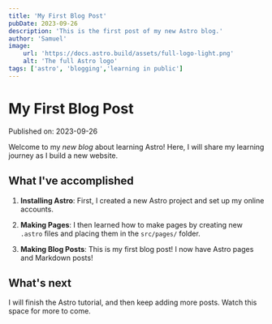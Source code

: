 ```yaml
---
title: 'My First Blog Post'
pubDate: 2023-09-26
description: 'This is the first post of my new Astro blog.'
author: 'Samuel'
image:
    url: 'https://docs.astro.build/assets/full-logo-light.png'
    alt: 'The full Astro logo'
tags: ['astro', 'blogging','learning in public']
---
```


# My First Blog Post

Published on: 2023-09-26

Welcome to my _new blog_ about learning Astro!
Here, I will share my  learning journey as I build a new website.

## What I've accomplished

1. **Installing Astro**: First, I created a new Astro project and set up my online accounts.

2. **Making Pages**: I then learned how to make pages by creating new `.astro` files and placing them in the `src/pages/` folder.

3. **Making Blog Posts**: This is my first blog post! I now have Astro pages and Markdown posts!

## What's next

I will finish the Astro tutorial, and then keep adding more posts. Watch this space for more to come.